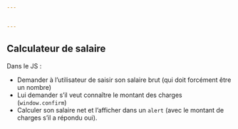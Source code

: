 ```yaml
---


---
```


<h2 id="calculateur-de-salaire">Calculateur de salaire</h2>
<p>Dans le JS :</p>
<ul>
<li>Demander à l’utilisateur de saisir son salaire brut (qui doit forcément être un nombre)</li>
<li>Lui demander s’il veut connaître le montant des charges (<code>window.confirm</code>)</li>
<li>Calculer son salaire net et l’afficher dans un <code>alert</code> (avec le montant de charges s’il a répondu oui).</li>
</ul>

